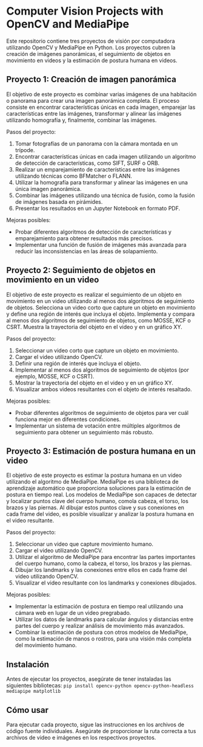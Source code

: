 # Computer Vision Projects with OpenCV and MediaPipe

Este repositorio contiene tres proyectos de visión por computadora utilizando OpenCV y MediaPipe en Python. Los proyectos cubren la creación de imágenes panorámicas, el seguimiento de objetos en movimiento en videos y la estimación de postura humana en videos.

## Proyecto 1: Creación de imagen panorámica

El objetivo de este proyecto es combinar varias imágenes de una habitación o panorama para crear una imagen panorámica completa. El proceso consiste en encontrar características únicas en cada imagen, emparejar las características entre las imágenes, transformar y alinear las imágenes utilizando homografía y, finalmente, combinar las imágenes.

Pasos del proyecto:
1. Tomar fotografías de un panorama con la cámara montada en un trípode.
2. Encontrar características únicas en cada imagen utilizando un algoritmo de detección de características, como SIFT, SURF o ORB.
3. Realizar un emparejamiento de características entre las imágenes utilizando técnicas como BFMatcher o FLANN.
4. Utilizar la homografía para transformar y alinear las imágenes en una única imagen panorámica.
5. Combinar las imágenes utilizando una técnica de fusión, como la fusión de imágenes basada en pirámides.
6. Presentar los resultados en un Jupyter Notebook en formato PDF.

Mejoras posibles:
- Probar diferentes algoritmos de detección de características y emparejamiento para obtener resultados más precisos.
- Implementar una función de fusión de imágenes más avanzada para reducir las inconsistencias en las áreas de solapamiento.

## Proyecto 2: Seguimiento de objetos en movimiento en un video

El objetivo de este proyecto es realizar el seguimiento de un objeto en movimiento en un video utilizando al menos dos algoritmos de seguimiento de objetos. Selecciona un video corto que capture un objeto en movimiento y define una región de interés que incluya el objeto. Implementa y compara al menos dos algoritmos de seguimiento de objetos, como MOSSE, KCF o CSRT. Muestra la trayectoria del objeto en el video y en un gráfico XY.

Pasos del proyecto:
1. Seleccionar un video corto que capture un objeto en movimiento.
2. Cargar el video utilizando OpenCV.
3. Definir una región de interés que incluya el objeto.
4. Implementar al menos dos algoritmos de seguimiento de objetos (por ejemplo, MOSSE, KCF o CSRT).
5. Mostrar la trayectoria del objeto en el video y en un gráfico XY.
6. Visualizar ambos videos resultantes con el objeto de interés resaltado.

Mejoras posibles:
- Probar diferentes algoritmos de seguimiento de objetos para ver cuál funciona mejor en diferentes condiciones.
- Implementar un sistema de votación entre múltiples algoritmos de seguimiento para obtener un seguimiento más robusto.

## Proyecto 3: Estimación de postura humana en un video

El objetivo de este proyecto es estimar la postura humana en un video utilizando el algoritmo de MediaPipe. MediaPipe es una biblioteca de aprendizaje automático que proporciona soluciones para la estimación de postura en tiempo real. Los modelos de MediaPipe son capaces de detectar y localizar puntos clave del cuerpo humano, comola cabeza, el torso, los brazos y las piernas. Al dibujar estos puntos clave y sus conexiones en cada frame del video, es posible visualizar y analizar la postura humana en el video resultante.

Pasos del proyecto:
1. Seleccionar un video que capture movimiento humano.
2. Cargar el video utilizando OpenCV.
3. Utilizar el algoritmo de MediaPipe para encontrar las partes importantes del cuerpo humano, como la cabeza, el torso, los brazos y las piernas.
4. Dibujar los landmarks y las conexiones entre ellos en cada frame del video utilizando OpenCV.
5. Visualizar el video resultante con los landmarks y conexiones dibujados.

Mejoras posibles:
- Implementar la estimación de postura en tiempo real utilizando una cámara web en lugar de un video pregrabado.
- Utilizar los datos de landmarks para calcular ángulos y distancias entre partes del cuerpo y realizar análisis de movimiento más avanzados.
- Combinar la estimación de postura con otros modelos de MediaPipe, como la estimación de manos o rostros, para una visión más completa del movimiento humano.


## Instalación

Antes de ejecutar los proyectos, asegúrate de tener instaladas las siguientes bibliotecas:
`pip install opencv-python opencv-python-headless mediapipe matplotlib`


## Cómo usar

Para ejecutar cada proyecto, sigue las instrucciones en los archivos de código fuente individuales. Asegúrate de proporcionar la ruta correcta a tus archivos de video e imágenes en los respectivos proyectos.
